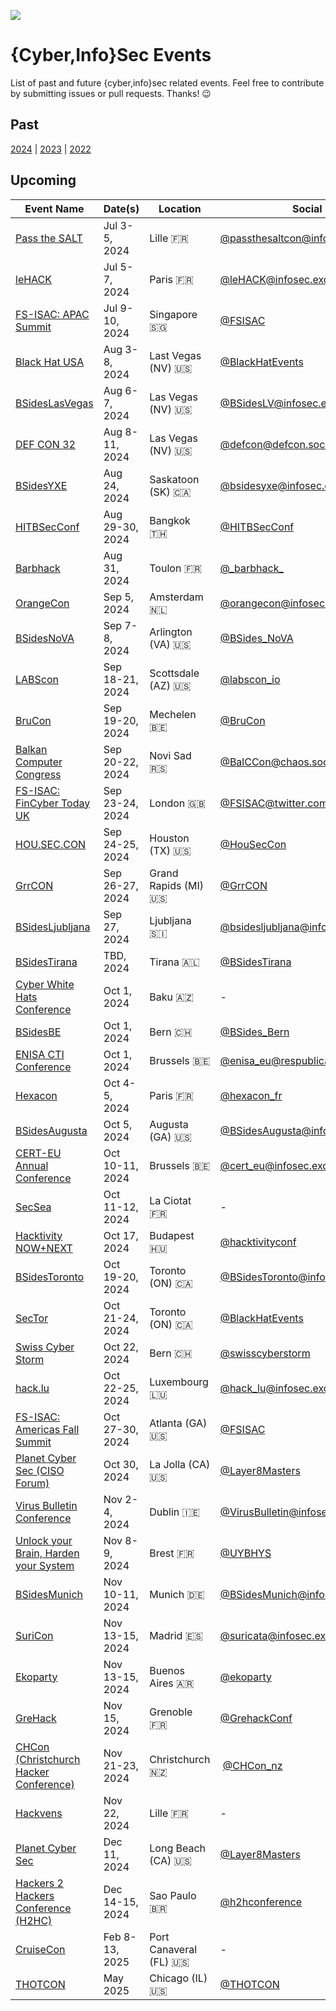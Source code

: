 [![](https://img.shields.io/mastodon/follow/109262357540251967?domain=https%3A%2F%2Finfosec.exchange&style=social)](https://infosec.exchange/@0x58)

# {Cyber,Info}Sec Events

List of past and future {cyber,info}sec related events. Feel free to contribute by submitting issues or pull requests. Thanks! 😉

## Past

[2024](./2024.md) | [2023](./2023.md) | [2022](./2022.md)

## Upcoming

| Event Name | Date(s) | Location | Social | Free
| ---------- | ------- | -------- | ------- | :--------:
| [Pass the SALT](https://2024.pass-the-salt.org/) | Jul 3-5, 2024 | Lille :fr: | [@passthesaltcon@infosec.exchange](https://infosec.exchange/@passthesaltcon/) | N
| [leHACK](https://lehack.org/) | Jul 5-7, 2024 | Paris :fr: | [@leHACK@infosec.exchange](https://infosec.exchange/@leHACK) | N
| [FS-ISAC: APAC Summit](https://www.fsisac.com/events/2024-apac) | Jul 9-10, 2024 | Singapore :singapore: | [@FSISAC](https://twitter.com/FSISAC) | N
| [Black Hat USA](https://www.blackhat.com/us-23/) | Aug 3-8, 2024 | Last Vegas (NV) :us: | [@BlackHatEvents](https://twitter.com/BlackHatEvents) | N
| [BSidesLasVegas](https://bsideslv.org/) | Aug 6-7, 2024 | Las Vegas (NV) :us: | [@BSidesLV@infosec.exchange](https://infosec.exchange/@BSidesLV) | N
| [DEF CON 32](https://defcon.org/) | Aug 8-11, 2024 | Las Vegas (NV) :us: | [@defcon@defcon.social](https://defcon.social/@defcon) | N
| [BSidesYXE](https://bsidesyxe.ca) | Aug 24, 2024 | Saskatoon (SK) :canada: | [@bsidesyxe@infosec.exchange](https://infosec.exchange/@bsidesyxe) | N
| [HITBSecConf](https://conference.hitb.org/hitbsecconf2024bkk/) | Aug 29-30, 2024 | Bangkok :thailand: | [@HITBSecConf](https://twitter.com/hitbsecconf) | N
| [Barbhack](https://www.barbhack.fr/2024/en/) | Aug 31, 2024 | Toulon :fr: | [@\_barbhack\_](https://twitter.com/_barbhack_) | N
| [OrangeCon](https://orangecon.nl) | Sep 5, 2024 | Amsterdam :netherlands: | [@orangecon@infosec.exchange](https://infosec.exchange/@orangecon) | N
| [BSidesNoVA](https://www.bsidesnova.org/) | Sep 7-8, 2024 | Arlington (VA) :us: | [@BSides_NoVA](https://twitter.com/BSides_NoVA) | N
| [LABScon](https://www.labscon.io) | Sep 18-21, 2024 | Scottsdale (AZ) :us: | [@labscon_io](https://twitter.com/labscon_io) | Invite-only
| [BruCon](https://www.brucon.org/) | Sep 19-20, 2024 | Mechelen :belgium: | [@BruCon](https://twitter.com/BruCon) | N
| [Balkan Computer Congress](https://www.balccon.org) | Sep 20-22, 2024 | Novi Sad :serbia: | [@BalCCon@chaos.social](https://chaos.social/@BalCC0n) | N
| [FS-ISAC: FinCyber Today UK](https://www.fsisac.com/events/2024-uk) | Sep 23-24, 2024 | London :uk: | [@FSISAC@twitter.com](https://twitter.com/FSISAC) | N
| [HOU.SEC.CON](https://www.houstonseccon.com) | Sep 24-25, 2024 | Houston (TX) :us: | [@HouSecCon](https://twitter.com/HouSecCon) | N
| [GrrCON](https://grrcon.com/) | Sep 26-27, 2024 | Grand Rapids (MI) :us: | [@GrrCON](https://twitter.com/GrrCON) | N
| [BSidesLjubljana](https://0x7e8.bsidesljubljana.si) | Sep 27, 2024 | Ljubljana :slovenia: | [@bsidesljubljana@infosec.exchange](https://infosec.exchange/@bsidesljubljana) | Y
| [BSidesTirana](https://bsidestirana.al/) | TBD, 2024 | Tirana :albania: | [@BSidesTirana](https://twitter.com/BSidesTirana) | Y
| [Cyber White Hats Conference](https://whiteconference.com) | Oct 1, 2024 | Baku :azerbaijan: | - | N
| [BSidesBE](https://bern.bsides.ch) | Oct 1, 2024 | Bern :switzerland: | [@BSides_Bern](https://twitter.com/BSides_Bern) | N
| [ENISA CTI Conference](https://www.enisa.europa.eu/events/cti-conference) | Oct 1, 2024 | Brussels :belgium: | [@enisa_eu@respublicae.eu](https://respublicae.eu/@enisa_eu) | N
| [Hexacon](https://www.hexacon.fr/) | Oct 4-5, 2024 | Paris :fr: | [@hexacon_fr](https://twitter.com/hexacon_fr) | N
| [BSidesAugusta](https://bsidesaugusta.org) | Oct 5, 2024 | Augusta (GA) :us: | [@BSidesAugusta@infosec.exchange](https://infosec.exchange/@BSidesAugusta) | N
| [CERT-EU Annual Conference](https://cert.europa.eu/conference/tales-from-the-real-world) | Oct 10-11, 2024 | Brussels :belgium: | [@cert_eu@infosec.exchange](https://infosec.exchange/@cert_eu) | N
| [SecSea](https://secsea.org) | Oct 11-12, 2024 | La Ciotat :fr: | - | N
| [Hacktivity NOW+NEXT](https://hacktivity.com) | Oct 17, 2024 | Budapest :hungary: | [@hacktivityconf](https://twitter.com/hacktivityconf) | N
| [BSidesToronto](https://www.bsidesto.ca) | Oct 19-20, 2024 | Toronto (ON) :canada: | [@BSidesToronto@infosec.exchange](https://infosec.exchange/@BSidesToronto) | N
| [SecTor](https://www.blackhat.com/sector/) | Oct 21-24, 2024 | Toronto (ON) :canada: | [@BlackHatEvents](https://twitter.com/BlackHatEvents) | N
| [Swiss Cyber Storm](https://www.swisscyberstorm.com) | Oct 22, 2024 | Bern :switzerland: | [@swisscyberstorm](https://twitter.com/swisscyberstorm) | N
| [hack.lu](https://hack.lu/) | Oct 22-25, 2024 | Luxembourg :luxembourg: | [@hack_lu@infosec.exchange](https://infosec.exchange/@hack_lu) | N
| [FS-ISAC: Americas Fall Summit](https://www.fsisac.com/events/2024-americas-fall) | Oct 27-30, 2024 | Atlanta (GA) :us: | [@FSISAC](https://twitter.com/FSISAC) | N
| [Planet Cyber Sec (CISO Forum)](https://planetcybersec.com/103024-conference/) | Oct 30, 2024 | La Jolla (CA) :us: | [@Layer8Masters](https://twitter.com/Layer8Masters) | N
| [Virus Bulletin Conference](https://www.virusbulletin.com/conference/) | Nov 2-4, 2024 | Dublin :ireland: | [@VirusBulletin@infosec.exchange](https://infosec.exchange/@VirusBulletin) | N
| [Unlock your Brain, Harden your System](https://unlockyourbrain.bzh/) | Nov 8-9, 2024 | Brest :fr: | [@UYBHYS](https://twitter.com/UYBHYS)| N
| [BSidesMunich](https://2024.bsidesmunich.org) | Nov 10-11, 2024 | Munich :de: | [@BSidesMunich@infosec.exchange](https://infosec.exchange/@BSidesMunich) | N
| [SuriCon](https://www.suricon.net) | Nov 13-15, 2024 | Madrid :es: | [@suricata@infosec.exchange](https://infosec.exchange/@suricata) | N
| [Ekoparty](https://ekoparty.org/en_US/) | Nov 13-15, 2024 | Buenos Aires :argentina: | [@ekoparty](https://twitter.com/ekoparty) | N
| [GreHack](https://grehack.fr/) | Nov 15, 2024 | Grenoble :fr: | [@GrehackConf](https://twitter.com/GrehackConf) | N
| [CHCon (Christchurch Hacker Conference)](https://2024.chcon.nz) | Nov 21-23, 2024 | Christchurch :new_zealand: | [@CHCon_nz](https://twitter.com/CHCon_nz) | N
| [Hackvens](https://hackvens.fr) | Nov 22, 2024 | Lille :fr: | - | N
| [Planet Cyber Sec](https://planetcybersec.com/121124-conference/) | Dec 11, 2024 | Long Beach (CA) :us: | [@Layer8Masters](https://twitter.com/Layer8Masters) | N
| [Hackers 2 Hackers Conference (H2HC)](https://www.h2hc.com.br/en/) | Dec 14-15, 2024 | Sao Paulo :brazil: | [@h2hconference](https://twitter.com/h2hconference) | N
| [CruiseCon](https://cruisecon.com) | Feb 8-13, 2025 | Port Canaveral (FL) :us: | - | N
| [THOTCON](https://www.thotcon.org/) | May 2025 | Chicago (IL) :us: | [@THOTCON](https://twitter.com/THOTCON) | N
